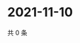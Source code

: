 # 2021-11-10

共 0 条

<!-- BEGIN WEIBO -->
<!-- 最后更新时间 Wed Nov 10 2021 17:00:41 GMT+0800 (China Standard Time) -->

<!-- END WEIBO -->
